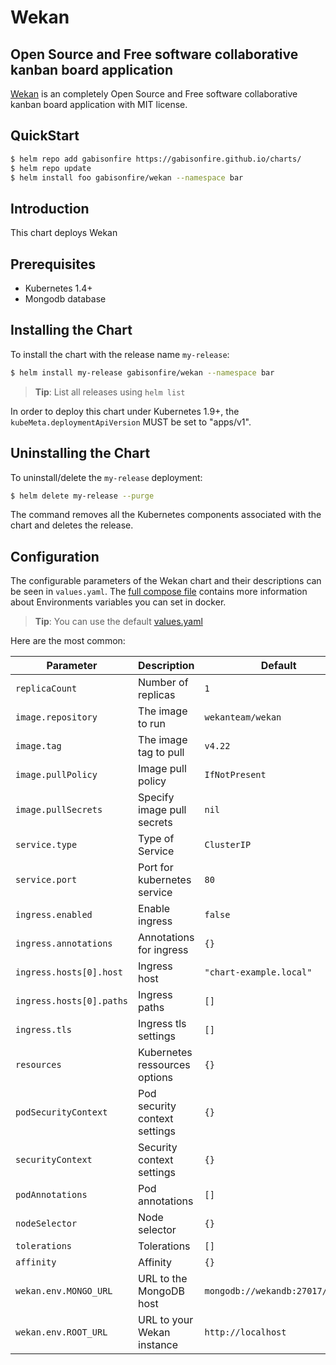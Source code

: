 # Wekan

## Open Source and Free software collaborative kanban board application

[Wekan](https://wekan.github.io/) is an completely Open Source and Free software collaborative kanban board application with MIT license.

## QuickStart

```bash
$ helm repo add gabisonfire https://gabisonfire.github.io/charts/
$ helm repo update
$ helm install foo gabisonfire/wekan --namespace bar
```

## Introduction

This chart deploys Wekan

## Prerequisites

- Kubernetes 1.4+
- Mongodb database

## Installing the Chart

To install the chart with the release name `my-release`:

```bash
$ helm install my-release gabisonfire/wekan --namespace bar
```

> **Tip**: List all releases using `helm list`

In order to deploy this chart under Kubernetes 1.9+, the `kubeMeta.deploymentApiVersion` MUST be set to "apps/v1".

## Uninstalling the Chart

To uninstall/delete the `my-release` deployment:

```bash
$ helm delete my-release --purge
```

The command removes all the Kubernetes components associated with the chart and deletes the release.

## Configuration

The configurable parameters of the Wekan chart and
their descriptions can be seen in `values.yaml`. The [full compose file](https://github.com/wekan/wekan/blob/master/docker-compose.yml) contains more information about Environments variables you can set in docker.

> **Tip**: You can use the default [values.yaml](values.yaml)

Here are the most common:

|             Parameter               |            Description              |                    Default                |
|-------------------------------------|-------------------------------------|-------------------------------------------|
| `replicaCount`                      | Number of replicas                  | `1`                                       |
| `image.repository`                  | The image to run                    | `wekanteam/wekan`                         |
| `image.tag`                         | The image tag to pull               | `v4.22`                                   |
| `image.pullPolicy`                  | Image pull policy                   | `IfNotPresent`                            |
| `image.pullSecrets`                 | Specify image pull secrets          | `nil`                                     |
| `service.type`                      | Type of Service                     | `ClusterIP`                               |
| `service.port`                      | Port for kubernetes service         | `80`                                      |
| `ingress.enabled`                   | Enable ingress                      | `false`                                   |
| `ingress.annotations`               | Annotations for ingress             | `{}`                                      |
| `ingress.hosts[0].host`             | Ingress host                        | `"chart-example.local"`                   |
| `ingress.hosts[0].paths`            | Ingress paths                       | `[]`                                      |
| `ingress.tls`                       | Ingress tls settings                | `[]`                                      |
| `resources`                         | Kubernetes ressources options       | `{}`                                      |
| `podSecurityContext`                | Pod security context settings       | `{}`                                      |
| `securityContext`                   | Security context settings           | `{}`                                      |
| `podAnnotations`                    | Pod annotations                     | `[]`                                      |
| `nodeSelector`                      | Node selector                       | `{}`                                      |
| `tolerations`                       | Tolerations                         | `[]`                                      |
| `affinity`                          | Affinity                            | `{}`                                      |
| `wekan.env.MONGO_URL`               | URL to the MongoDB host             | `mongodb://wekandb:27017/wekan`           |
| `wekan.env.ROOT_URL`                | URL to your Wekan instance          | `http://localhost`                        |